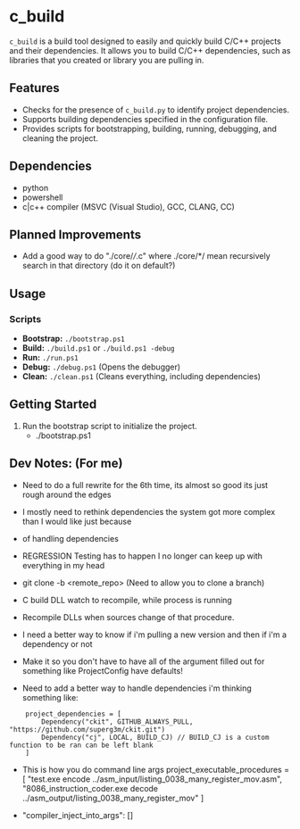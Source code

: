 # c_build 

`c_build` is a build tool designed to easily and quickly build C/C++ projects and their dependencies. 
It allows you to build C/C++ dependencies, such as libraries that you created or library you are pulling in.

## Features
- Checks for the presence of `c_build.py` to identify project dependencies.
- Supports building dependencies specified in the configuration file.
- Provides scripts for bootstrapping, building, running, debugging, and cleaning the project.

## Dependencies
- python
- powershell
- c|c++ compiler (MSVC (Visual Studio), GCC, CLANG, CC)

## Planned Improvements
- Add a good way to do "./core/*/*.c" where ./core/*/ mean recursively search in that directory (do it on default?)

## Usage
### Scripts
- **Bootstrap:** `./bootstrap.ps1`
- **Build:** `./build.ps1` or `./build.ps1 -debug`
- **Run:** `./run.ps1`
- **Debug:** `./debug.ps1` (Opens the debugger)
- **Clean:** `./clean.ps1` (Cleans everything, including dependencies)

## Getting Started
1. Run the bootstrap script to initialize the project.
   - ./bootstrap.ps1

## Dev Notes: (For me)
- Need to do a full rewrite for the 6th time, its almost so good its just rough around the edges
- I mostly need to rethink dependencies the system got more complex than I would like just because 
- of handling dependencies
- REGRESSION Testing has to happen I no longer can keep up with everything in my head
- git clone -b <branch> <remote_repo> (Need to allow you to clone a branch)
- C build DLL watch to recompile, while process is running
- Recompile DLLs when sources change of that procedure.
- I need a better way to know if i'm pulling a new version and then if i'm a dependency or not
- Make it so you don't have to have all of the argument filled out for something like
ProjectConfig have defaults!

- Need to add a better way to handle dependencies i'm thinking something like:
```
    project_dependencies = [
        Dependency("ckit", GITHUB_ALWAYS_PULL, "https://github.com/superg3m/ckit.git") 
        Dependency("cj", LOCAL, BUILD_CJ) // BUILD_CJ is a custom function to be ran can be left blank
    ]
```

- This is how you do command line args
project_executable_procedures = [
	"test.exe encode ../asm_input/listing_0038_many_register_mov.asm",
	"8086_instruction_coder.exe decode ../asm_output/listing_0038_many_register_mov"
]

- "compiler_inject_into_args": []

